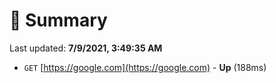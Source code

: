 # 📖 Summary
Last updated: **7/9/2021, 3:49:35 AM**

- `GET` [https://google.com](https://google.com) - **Up** (188ms)
